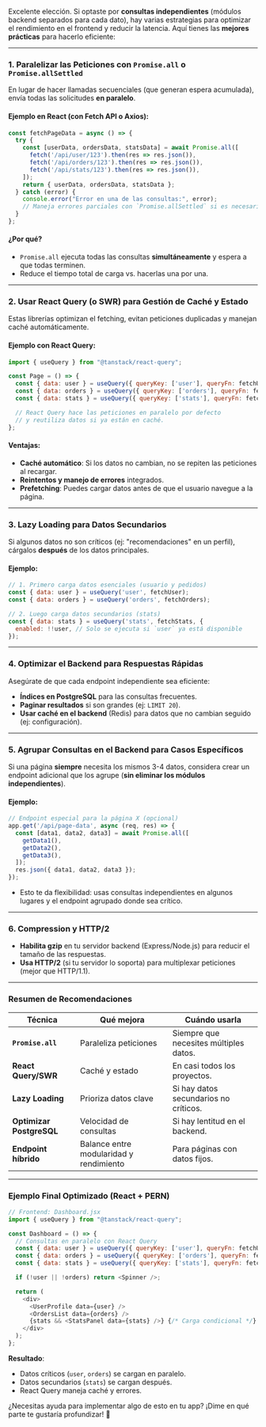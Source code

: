 Excelente elección. Si optaste por **consultas independientes** (módulos backend separados para cada dato), hay varias estrategias para optimizar el rendimiento en el frontend y reducir la latencia. Aquí tienes las **mejores prácticas** para hacerlo eficiente:

---

### **1. Paralelizar las Peticiones con `Promise.all` o `Promise.allSettled`**
En lugar de hacer llamadas secuenciales (que generan espera acumulada), envía todas las solicitudes **en paralelo**.  

#### **Ejemplo en React (con Fetch API o Axios)**:
```javascript
const fetchPageData = async () => {
  try {
    const [userData, ordersData, statsData] = await Promise.all([
      fetch('/api/user/123').then(res => res.json()),
      fetch('/api/orders/123').then(res => res.json()),
      fetch('/api/stats/123').then(res => res.json()),
    ]);
    return { userData, ordersData, statsData };
  } catch (error) {
    console.error("Error en una de las consultas:", error);
    // Maneja errores parciales con `Promise.allSettled` si es necesario
  }
};
```

#### **¿Por qué?**
- `Promise.all` ejecuta todas las consultas **simultáneamente** y espera a que todas terminen.  
- Reduce el tiempo total de carga vs. hacerlas una por una.  

---

### **2. Usar React Query (o SWR) para Gestión de Caché y Estado**
Estas librerías optimizan el fetching, evitan peticiones duplicadas y manejan caché automáticamente.  

#### **Ejemplo con React Query**:
```javascript
import { useQuery } from "@tanstack/react-query";

const Page = () => {
  const { data: user } = useQuery({ queryKey: ['user'], queryFn: fetchUser });
  const { data: orders } = useQuery({ queryKey: ['orders'], queryFn: fetchOrders });
  const { data: stats } = useQuery({ queryKey: ['stats'], queryFn: fetchStats });

  // React Query hace las peticiones en paralelo por defecto
  // y reutiliza datos si ya están en caché.
};
```

#### **Ventajas**:
- **Caché automático**: Si los datos no cambian, no se repiten las peticiones al recargar.  
- **Reintentos y manejo de errores** integrados.  
- **Prefetching**: Puedes cargar datos antes de que el usuario navegue a la página.  

---

### **3. Lazy Loading para Datos Secundarios**
Si algunos datos no son críticos (ej: "recomendaciones" en un perfil), cárgalos **después** de los datos principales.  

#### **Ejemplo**:
```javascript
// 1. Primero carga datos esenciales (usuario y pedidos)
const { data: user } = useQuery('user', fetchUser);
const { data: orders } = useQuery('orders', fetchOrders);

// 2. Luego carga datos secundarios (stats)
const { data: stats } = useQuery('stats', fetchStats, {
  enabled: !!user, // Solo se ejecuta si `user` ya está disponible
});
```

---

### **4. Optimizar el Backend para Respuestas Rápidas**
Asegúrate de que cada endpoint independiente sea eficiente:  
- **Índices en PostgreSQL** para las consultas frecuentes.  
- **Paginar resultados** si son grandes (ej: `LIMIT 20`).  
- **Usar caché en el backend** (Redis) para datos que no cambian seguido (ej: configuración).  

---

### **5. Agrupar Consultas en el Backend para Casos Específicos**
Si una página **siempre** necesita los mismos 3-4 datos, considera crear un endpoint adicional que los agrupe (**sin eliminar los módulos independientes**).  

#### **Ejemplo**:
```javascript
// Endpoint especial para la página X (opcional)
app.get('/api/page-data', async (req, res) => {
  const [data1, data2, data3] = await Promise.all([
    getData1(),
    getData2(),
    getData3(),
  ]);
  res.json({ data1, data2, data3 });
});
```
- Esto te da flexibilidad: usas consultas independientes en algunos lugares y el endpoint agrupado donde sea crítico.  

---

### **6. Compression y HTTP/2**
- **Habilita gzip** en tu servidor backend (Express/Node.js) para reducir el tamaño de las respuestas.  
- **Usa HTTP/2** (si tu servidor lo soporta) para multiplexar peticiones (mejor que HTTP/1.1).  

---

### **Resumen de Recomendaciones**
| Técnica | Qué mejora | Cuándo usarla |
|---------|-----------|---------------|
| **`Promise.all`** | Paraleliza peticiones | Siempre que necesites múltiples datos. |
| **React Query/SWR** | Caché y estado | En casi todos los proyectos. |
| **Lazy Loading** | Prioriza datos clave | Si hay datos secundarios no críticos. |
| **Optimizar PostgreSQL** | Velocidad de consultas | Si hay lentitud en el backend. |
| **Endpoint híbrido** | Balance entre modularidad y rendimiento | Para páginas con datos fijos. |

---

### **Ejemplo Final Optimizado (React + PERN)**
```javascript
// Frontend: Dashboard.jsx
import { useQuery } from "@tanstack/react-query";

const Dashboard = () => {
  // Consultas en paralelo con React Query
  const { data: user } = useQuery({ queryKey: ['user'], queryFn: fetchUser });
  const { data: orders } = useQuery({ queryKey: ['orders'], queryFn: fetchOrders });
  const { data: stats } = useQuery({ queryKey: ['stats'], queryFn: fetchStats, enabled: !!user });

  if (!user || !orders) return <Spinner />;

  return (
    <div>
      <UserProfile data={user} />
      <OrdersList data={orders} />
      {stats && <StatsPanel data={stats} />} {/* Carga condicional */}
    </div>
  );
};
```

**Resultado**:  
- Datos críticos (`user`, `orders`) se cargan en paralelo.  
- Datos secundarios (`stats`) se cargan después.  
- React Query maneja caché y errores.  

¿Necesitas ayuda para implementar algo de esto en tu app? ¡Dime en qué parte te gustaría profundizar! 🚀